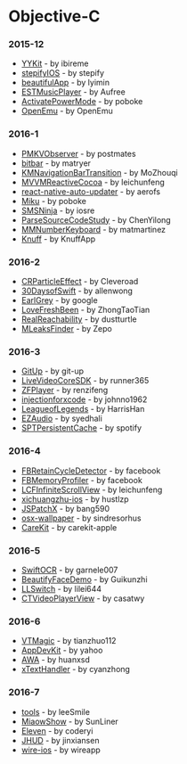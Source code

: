 # Objective-C


### 2015-12
- [YYKit](https://github.com/ibireme/YYKit) - by ibireme
- [stepifyIOS](https://github.com/stepify/stepifyIOS) - by stepify
- [beautifulApp](https://github.com/lyimin/beautifulApp) - by lyimin
- [ESTMusicPlayer](https://github.com/Aufree/ESTMusicPlayer) - by Aufree
- [ActivatePowerMode](https://github.com/poboke/ActivatePowerMode) - by poboke
- [OpenEmu](https://github.com/OpenEmu/OpenEmu) - by OpenEmu

### 2016-1
- [PMKVObserver](https://github.com/postmates/PMKVObserver) - by postmates
- [bitbar](https://github.com/matryer/bitbar) - by matryer
- [KMNavigationBarTransition](https://github.com/MoZhouqi/KMNavigationBarTransition) - by MoZhouqi
- [MVVMReactiveCocoa](https://github.com/leichunfeng/MVVMReactiveCocoa) - by leichunfeng
- [react-native-auto-updater](https://github.com/aerofs/react-native-auto-updater) - by aerofs
- [Miku](https://github.com/poboke/Miku) - by poboke
- [SMSNinja](https://github.com/iosre/SMSNinja) - by iosre
- [ParseSourceCodeStudy](https://github.com/ChenYilong/ParseSourceCodeStudy) - by ChenYilong
- [MMNumberKeyboard](https://github.com/matmartinez/MMNumberKeyboard) - by matmartinez
- [Knuff](https://github.com/KnuffApp/Knuff) - by KnuffApp

### 2016-2
- [CRParticleEffect](https://github.com/Cleveroad/CRParticleEffect) - by Cleveroad
- [30DaysofSwift](https://github.com/allenwong/30DaysofSwift) - by allenwong
- [EarlGrey](https://github.com/google/EarlGrey) - by google
- [LoveFreshBeen](https://github.com/ZhongTaoTian/LoveFreshBeen) - by ZhongTaoTian
- [RealReachability](https://github.com/dustturtle/RealReachability) - by dustturtle
- [MLeaksFinder](https://github.com/Zepo/MLeaksFinder) - by Zepo

### 2016-3
- [GitUp](https://github.com/git-up/GitUp) - by git-up
- [LiveVideoCoreSDK](https://github.com/runner365/LiveVideoCoreSDK) - by runner365
- [ZFPlayer](https://github.com/renzifeng/ZFPlayer) - by renzifeng
- [injectionforxcode](https://github.com/johnno1962/injectionforxcode) - by johnno1962
- [LeagueofLegends](https://github.com/HarrisHan/LeagueofLegends) - by HarrisHan
- [EZAudio](https://github.com/syedhali/EZAudio) - by syedhali
- [SPTPersistentCache](https://github.com/spotify/SPTPersistentCache) - by spotify

### 2016-4
- [FBRetainCycleDetector](https://github.com/facebook/FBRetainCycleDetector) - by facebook
- [FBMemoryProfiler](https://github.com/facebook/FBMemoryProfiler) - by facebook
- [LCFInfiniteScrollView](https://github.com/leichunfeng/LCFInfiniteScrollView) - by leichunfeng
- [xichuangzhu-ios](https://github.com/hustlzp/xichuangzhu-ios) - by hustlzp
- [JSPatchX](https://github.com/bang590/JSPatchX) - by bang590
- [osx-wallpaper](https://github.com/sindresorhus/osx-wallpaper) - by sindresorhus
- [CareKit](https://github.com/carekit-apple/CareKit) - by carekit-apple

### 2016-5
- [SwiftOCR](https://github.com/garnele007/SwiftOCR) - by garnele007
- [BeautifyFaceDemo](https://github.com/Guikunzhi/BeautifyFaceDemo) - by Guikunzhi
- [LLSwitch](https://github.com/lilei644/LLSwitch) - by lilei644
- [CTVideoPlayerView](https://github.com/casatwy/CTVideoPlayerView) - by casatwy

### 2016-6
- [VTMagic](https://github.com/tianzhuo112/VTMagic) - by tianzhuo112
- [AppDevKit](https://github.com/yahoo/AppDevKit) - by yahoo
- [AWA](https://github.com/huanxsd/AWA) - by huanxsd
- [xTextHandler](https://github.com/cyanzhong/xTextHandler) - by cyanzhong

### 2016-7
- [tools](https://github.com/leeSmile/tools) - by leeSmile
- [MiaowShow](https://github.com/SunLiner/MiaowShow) - by SunLiner
- [Eleven](https://github.com/coderyi/Eleven) - by coderyi
- [JHUD](https://github.com/jinxiansen/JHUD) - by jinxiansen
- [wire-ios](https://github.com/wireapp/wire-ios) - by wireapp
